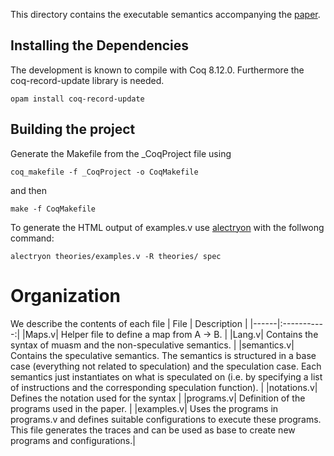 This directory contains the executable semantics accompanying the [paper](https://arxiv.org/abs/2209.01179).



## Installing the Dependencies

The development is known to compile with Coq 8.12.0.
Furthermore the coq-record-update library is needed.
```
opam install coq-record-update
```

## Building the project
Generate the Makefile from the _CoqProject file
using 
```
coq_makefile -f _CoqProject -o CoqMakefile
```
and then
```
make -f CoqMakefile
```

To generate the HTML output of examples.v use [alectryon](https://github.com/cpitclaudel/alectryon) with the follwong command:
```
alectryon theories/examples.v -R theories/ spec
```
# Organization

We describe the contents of each file
| File | Description |
|------|:-----------:|
|Maps.v| Helper file to define a map from A -> B. |
|Lang.v| Contains the syntax of muasm and the non-speculative semantics. |
|semantics.v| Contains the speculative semantics. The semantics is structured in a base case (everything not related to speculation) and the speculation case. Each semantics just instantiates on what is speculated on (i.e. by specifying a list of instructions and the corresponding speculation function). |
|notations.v| Defines the notation used for the syntax |
|programs.v| Definition of the programs used in the paper. |
|examples.v| Uses the programs in programs.v and defines suitable configurations to execute these programs. This file generates the traces and can be used as base to create new programs and configurations.|
